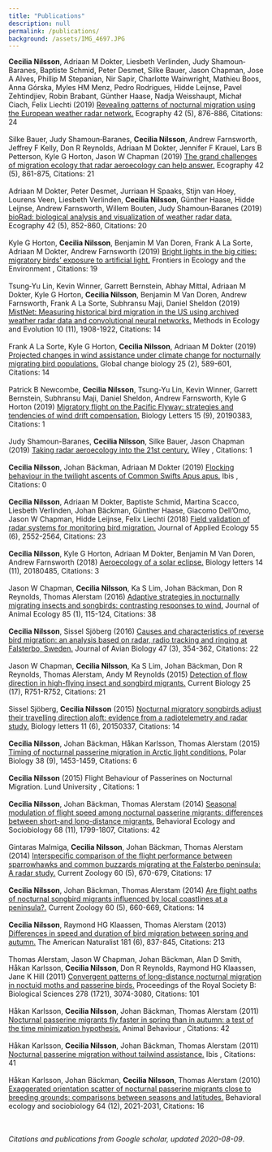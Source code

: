 ```yaml
---
title: "Publications"
description: null
permalink: /publications/
background: /assets/IMG_4697.JPG
---
```


<script type='text/javascript' src='https://d1bxh8uas1mnw7.cloudfront.net/assets/embed.js'></script>

 **Cecilia Nilsson**, Adriaan M Dokter, Liesbeth Verlinden, Judy Shamoun‐Baranes, Baptiste Schmid, Peter Desmet, Silke Bauer, Jason Chapman, Jose A Alves, Phillip M Stepanian, Nir Sapir, Charlotte Wainwright, Mathieu Boos, Anna Górska, Myles HM Menz, Pedro Rodrigues, Hidde Leijnse, Pavel Zehtindjiev, Robin Brabant, Günther Haase, Nadja Weisshaupt, Michał Ciach, Felix Liechti (2019) [Revealing patterns of nocturnal migration using the European weather radar network.](http://dx.doi.org/10.1111/ecog.04003) Ecography 42 (5), 876-886, Citations: 24 <span data-badge-popover="right" data-badge-type="4" data-doi="10.1111/ecog.04003" data-hide-no-mentions="true" data-hide-less-than="10" class="altmetric-embed"></span>  <br><br>  Silke Bauer, Judy Shamoun‐Baranes, **Cecilia Nilsson**, Andrew Farnsworth, Jeffrey F Kelly, Don R Reynolds, Adriaan M Dokter, Jennifer F Krauel, Lars B Petterson, Kyle G Horton, Jason W Chapman (2019) [The grand challenges of migration ecology that radar aeroecology can help answer.](http://dx.doi.org/10.1111/ecog.04083) Ecography 42 (5), 861-875, Citations: 21 <span data-badge-popover="right" data-badge-type="4" data-doi="10.1111/ecog.04083" data-hide-no-mentions="true" data-hide-less-than="10" class="altmetric-embed"></span>  <br><br>  Adriaan M Dokter, Peter Desmet, Jurriaan H Spaaks, Stijn van Hoey, Lourens Veen, Liesbeth Verlinden, **Cecilia Nilsson**, Günther Haase, Hidde Leijnse, Andrew Farnsworth, Willem Bouten, Judy Shamoun‐Baranes (2019) [bioRad: biological analysis and visualization of weather radar data.](http://dx.doi.org/10.1111/ecog.04028) Ecography 42 (5), 852-860, Citations: 20 <span data-badge-popover="right" data-badge-type="4" data-doi="10.1111/ecog.04028" data-hide-no-mentions="true" data-hide-less-than="10" class="altmetric-embed"></span>  <br><br>  Kyle G Horton, **Cecilia Nilsson**, Benjamin M Van Doren, Frank A La Sorte, Adriaan M Dokter, Andrew Farnsworth (2019) [Bright lights in the big cities: migratory birds’ exposure to artificial light.](http://dx.doi.org/10.1002/fee.2029) Frontiers in Ecology and the Environment , Citations: 19 <span data-badge-popover="right" data-badge-type="4" data-doi="10.1002/fee.2029" data-hide-no-mentions="true" data-hide-less-than="10" class="altmetric-embed"></span>  <br><br>  Tsung‐Yu Lin, Kevin Winner, Garrett Bernstein, Abhay Mittal, Adriaan M Dokter, Kyle G Horton, **Cecilia Nilsson**, Benjamin M Van Doren, Andrew Farnsworth, Frank A La Sorte, Subhransu Maji, Daniel Sheldon (2019) [MistNet: Measuring historical bird migration in the US using archived weather radar data and convolutional neural networks.](https://doi.org/10.1111/2041-210X.13280) Methods in Ecology and Evolution 10 (11), 1908-1922, Citations: 14 <span data-badge-popover="right" data-badge-type="4" data-doi="10.1111/2041-210X.13280" data-hide-no-mentions="true" data-hide-less-than="10" class="altmetric-embed"></span>  <br><br>  Frank A La Sorte, Kyle G Horton, **Cecilia Nilsson**, Adriaan M Dokter (2019) [Projected changes in wind assistance under climate change for nocturnally migrating bird populations.](http://dx.doi.org/10.1111/gcb.14531) Global change biology 25 (2), 589-601, Citations: 14 <span data-badge-popover="right" data-badge-type="4" data-doi="10.1111/gcb.14531" data-hide-no-mentions="true" data-hide-less-than="10" class="altmetric-embed"></span>  <br><br>  Patrick B Newcombe, **Cecilia Nilsson**, Tsung-Yu Lin, Kevin Winner, Garrett Bernstein, Subhransu Maji, Daniel Sheldon, Andrew Farnsworth, Kyle G Horton (2019) [Migratory flight on the Pacific Flyway: strategies and tendencies of wind drift compensation.](http://dx.doi.org/10.1098/rsbl.2019.0383) Biology Letters 15 (9), 20190383, Citations: 1 <span data-badge-popover="right" data-badge-type="4" data-doi="10.1098/rsbl.2019.0383" data-hide-no-mentions="true" data-hide-less-than="10" class="altmetric-embed"></span>  <br><br>  Judy Shamoun-Baranes, **Cecilia Nilsson**, Silke Bauer, Jason Chapman (2019) [Taking radar aeroecology into the 21st century.](http://dx.doi.org/10.1111/ecog.04582) Wiley , Citations: 1 <span data-badge-popover="right" data-badge-type="4" data-doi="10.1111/ecog.04582" data-hide-no-mentions="true" data-hide-less-than="10" class="altmetric-embed"></span>  <br><br>  **Cecilia Nilsson**, Johan Bäckman, Adriaan M Dokter (2019) [Flocking behaviour in the twilight ascents of Common Swifts Apus apus.](http://dx.doi.org/10.1111/ibi.12704) Ibis , Citations: 0 <span data-badge-popover="right" data-badge-type="4" data-doi="10.1111/ibi.12704" data-hide-no-mentions="true" data-hide-less-than="10" class="altmetric-embed"></span>  <br><br>  **Cecilia Nilsson**, Adriaan M Dokter, Baptiste Schmid, Martina Scacco, Liesbeth Verlinden, Johan Bäckman, Günther Haase, Giacomo Dell’Omo, Jason W Chapman, Hidde Leijnse, Felix Liechti (2018) [Field validation of radar systems for monitoring bird migration.](http://dx.doi.org/10.1111/1365-2664.13174) Journal of Applied Ecology 55 (6), 2552-2564, Citations: 23 <span data-badge-popover="right" data-badge-type="4" data-doi="10.1111/1365-2664.13174" data-hide-no-mentions="true" data-hide-less-than="10" class="altmetric-embed"></span>  <br><br>  **Cecilia Nilsson**, Kyle G Horton, Adriaan M Dokter, Benjamin M Van Doren, Andrew Farnsworth (2018) [Aeroecology of a solar eclipse.](http://dx.doi.org/10.1098/rsbl.2018.0485) Biology letters 14 (11), 20180485, Citations: 3 <span data-badge-popover="right" data-badge-type="4" data-doi="10.1098/rsbl.2018.0485" data-hide-no-mentions="true" data-hide-less-than="10" class="altmetric-embed"></span>  <br><br>  Jason W Chapman, **Cecilia Nilsson**, Ka S Lim, Johan Bäckman, Don R Reynolds, Thomas Alerstam (2016) [Adaptive strategies in nocturnally migrating insects and songbirds: contrasting responses to wind.](http://dx.doi.org/10.1111/1365-2656.12420) Journal of Animal Ecology 85 (1), 115-124, Citations: 38 <span data-badge-popover="right" data-badge-type="4" data-doi="10.1111/1365-2656.12420" data-hide-no-mentions="true" data-hide-less-than="10" class="altmetric-embed"></span>  <br><br>  **Cecilia Nilsson**, Sissel Sjöberg (2016) [Causes and characteristics of reverse bird migration: an analysis based on radar, radio tracking and ringing at Falsterbo, Sweden.](http://dx.doi.org/10.1111/jav.00707) Journal of Avian Biology 47 (3), 354-362, Citations: 22 <span data-badge-popover="right" data-badge-type="4" data-doi="10.1111/jav.00707" data-hide-no-mentions="true" data-hide-less-than="10" class="altmetric-embed"></span>  <br><br>  Jason W Chapman, **Cecilia Nilsson**, Ka S Lim, Johan Bäckman, Don R Reynolds, Thomas Alerstam, Andy M Reynolds (2015) [Detection of flow direction in high-flying insect and songbird migrants.](http://dx.doi.org/10.1016/j.cub.2015.07.074) Current Biology 25 (17), R751-R752, Citations: 21 <span data-badge-popover="right" data-badge-type="4" data-doi="10.1016/j.cub.2015.07.074" data-hide-no-mentions="true" data-hide-less-than="10" class="altmetric-embed"></span>  <br><br>  Sissel Sjöberg, **Cecilia Nilsson** (2015) [Nocturnal migratory songbirds adjust their travelling direction aloft: evidence from a radiotelemetry and radar study.](http://dx.doi.org/10.1098/rsbl.2015.0337) Biology letters 11 (6), 20150337, Citations: 14 <span data-badge-popover="right" data-badge-type="4" data-doi="10.1098/rsbl.2015.0337" data-hide-no-mentions="true" data-hide-less-than="10" class="altmetric-embed"></span>  <br><br>  **Cecilia Nilsson**, Johan Bäckman, Håkan Karlsson, Thomas Alerstam (2015) [Timing of nocturnal passerine migration in Arctic light conditions.](http://dx.doi.org/10.1007/s00300-015-1708-x) Polar Biology 38 (9), 1453-1459, Citations: 6 <span data-badge-popover="right" data-badge-type="4" data-doi="10.1007/s00300-015-1708-x" data-hide-no-mentions="true" data-hide-less-than="10" class="altmetric-embed"></span>  <br><br>  **Cecilia Nilsson** (2015) Flight Behaviour of Passerines on Nocturnal Migration. Lund University , Citations: 1   <br><br>  **Cecilia Nilsson**, Johan Bäckman, Thomas Alerstam (2014) [Seasonal modulation of flight speed among nocturnal passerine migrants: differences between short-and long-distance migrants.](https://doi.org/10.1007/s00265-014-1789-5) Behavioral Ecology and Sociobiology 68 (11), 1799-1807, Citations: 42   <br><br>  Gintaras Malmiga, **Cecilia Nilsson**, Johan Bäckman, Thomas Alerstam (2014) [Interspecific comparison of the flight performance between sparrowhawks and common buzzards migrating at the Falsterbo peninsula: A radar study.](https://doi.org/10.1093/czoolo/60.5.670) Current Zoology 60 (5), 670-679, Citations: 17   <br><br>  **Cecilia Nilsson**, Johan Bäckman, Thomas Alerstam (2014) [Are flight paths of nocturnal songbird migrants influenced by local coastlines at a peninsula?.](https://doi.org/10.1093/czoolo/60.5.660) Current Zoology 60 (5), 660-669, Citations: 14   <br><br>  **Cecilia Nilsson**, Raymond HG Klaassen, Thomas Alerstam (2013) [Differences in speed and duration of bird migration between spring and autumn.](http://dx.doi.org/10.1086/670335) The American Naturalist 181 (6), 837-845, Citations: 213 <span data-badge-popover="right" data-badge-type="4" data-doi="10.1086/670335" data-hide-no-mentions="true" data-hide-less-than="10" class="altmetric-embed"></span>  <br><br>  Thomas Alerstam, Jason W Chapman, Johan Bäckman, Alan D Smith, Håkan Karlsson, **Cecilia Nilsson**, Don R Reynolds, Raymond HG Klaassen, Jane K Hill (2011) [Convergent patterns of long-distance nocturnal migration in noctuid moths and passerine birds.](http://dx.doi.org/10.1098/rspb.2011.0058) Proceedings of the Royal Society B: Biological Sciences 278 (1721), 3074-3080, Citations: 101 <span data-badge-popover="right" data-badge-type="4" data-doi="10.1098/rspb.2011.0058" data-hide-no-mentions="true" data-hide-less-than="10" class="altmetric-embed"></span>  <br><br>  Håkan Karlsson, **Cecilia Nilsson**, Johan Bäckman, Thomas Alerstam (2011) [Nocturnal passerine migrants fly faster in spring than in autumn: a test of the time minimization hypothesis.](https://doi.org/10.1016/j.anbehav.2011.10.009) Animal Behaviour , Citations: 42   <br><br>  Håkan Karlsson, **Cecilia Nilsson**, Johan Bäckman, Thomas Alerstam (2011) [Nocturnal passerine migration without tailwind assistance.](http://dx.doi.org/10.1111/j.1474-919x.2011.01130.x) Ibis , Citations: 41 <span data-badge-popover="right" data-badge-type="4" data-doi="10.1111/j.1474-919x.2011.01130.x" data-hide-no-mentions="true" data-hide-less-than="10" class="altmetric-embed"></span>  <br><br>  Håkan Karlsson, Johan Bäckman, **Cecilia Nilsson**, Thomas Alerstam (2010) [Exaggerated orientation scatter of nocturnal passerine migrants close to breeding grounds: comparisons between seasons and latitudes.](https://doi.org/10.1007/s00265-010-1015-z) Behavioral ecology and sociobiology 64 (12), 2021-2031, Citations: 16 

<br><br> *Citations and publications from Google scholar, updated 2020-08-09*.
